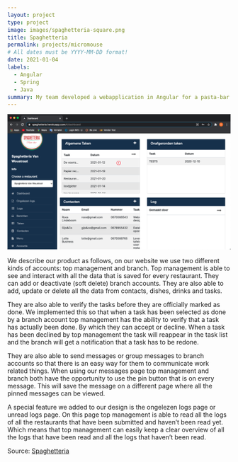 ```yaml
---
layout: project
type: project
image: images/spaghetteria-square.png
title: Spaghetteria
permalink: projects/micromouse
# All dates must be YYYY-MM-DD format!
date: 2021-01-04
labels:
  - Angular
  - Spring
  - Java
summary: My team developed a webapplication in Angular for a pasta-bar. This project was made for educational purposes.
---
```


<img class="ui medium right floated rounded image" src="../images/spaghetteria2.png">

We describe our product as follows, on our website we use two different kinds of accounts: top management and branch. Top management is able to see and interact with all the data that is saved for every restaurant. They can add or deactivate (soft delete) branch accounts. They are also able to add, update or delete all the data from contacts, dishes, drinks and tasks. 

They are also able to verify the tasks before they are officially marked as done. We implemented this so that when a task has been selected as done by a branch account top management has the ability to verify that a task has actually been done. By which they can accept or decline. When a task has been declined by top management the task will reappear in the task list and the branch will get a notification that a task has to be redone.  

They are also able to send messages or group messages to branch accounts so that there is an easy way for them to communicate work related things. When using our messages page top management and branch both have the opportunity to use the pin button that is on every message. This will save the message on a different page where all the pinned messages can be viewed. 

A special feature we added to our design is the ongelezen logs page or unread logs page. On this page top management is able to read all the logs of all the restaurants that have been submitted and haven’t been read yet. Which means that top management can easily keep a clear overview of all the logs that have been read and all the logs that haven’t been read. 

Source: <a href="https://github.com/dkumankumah/spaghetteria"><i class="large github icon"></i>Spaghetteria</a>



